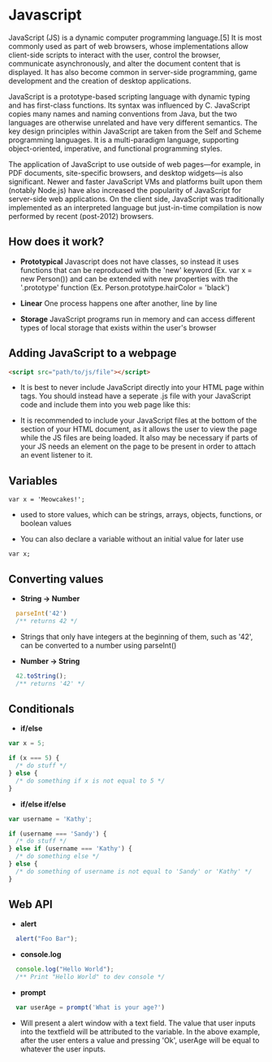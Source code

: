 # Javascript

JavaScript (JS) is a dynamic computer programming language.[5] It is most commonly used as part of web browsers, whose implementations allow client-side scripts to interact with the user, control the browser, communicate asynchronously, and alter the document content that is displayed. It has also become common in server-side programming, game development and the creation of desktop applications.

JavaScript is a prototype-based scripting language with dynamic typing and has first-class functions. Its syntax was influenced by C. JavaScript copies many names and naming conventions from Java, but the two languages are otherwise unrelated and have very different semantics. The key design principles within JavaScript are taken from the Self and Scheme programming languages. It is a multi-paradigm language, supporting object-oriented, imperative, and functional programming styles.

The application of JavaScript to use outside of web pages—for example, in PDF documents, site-specific browsers, and desktop widgets—is also significant. Newer and faster JavaScript VMs and platforms built upon them (notably Node.js) have also increased the popularity of JavaScript for server-side web applications. On the client side, JavaScript was traditionally implemented as an interpreted language but just-in-time compilation is now performed by recent (post-2012) browsers.

## How does it work?

* **Prototypical** Javascript does not have classes, so instead it uses functions that can be reproduced with the 'new' keyword (Ex. var x = new Person()) and can be extended with new properties with the '.prototype' function (Ex. Person.prototype.hairColor = 'black')

* **Linear** One process happens one after another, line by line

* **Storage** JavaScript programs run in memory and can access different types of local storage that exists within the user's browser

## Adding JavaScript to a webpage

```html
<script src="path/to/js/file"></script>
```

* It is best to never include JavaScript directly into your HTML page within <script></script> tags. You should instead have a seperate .js file with your JavaScript code and include them into you web page like this:

* It is recommended to include your JavaScript files at the bottom of the <body> section of your HTML document, as it allows the user to view the page while the JS files are being loaded. It also may be necessary if parts of your JS needs an element on the page to be present in order to attach an event listener to it.

## Variables

```
var x = 'Meowcakes!';
```

* used to store values, which can be strings, arrays, objects, functions, or boolean values

* You can also declare a variable without an initial value for later use

```
var x;
```

## Converting values

* **String -> Number**

```js
  parseInt('42') 
  /** returns 42 */
```
* Strings that only have integers at the beginning of them, such as '42', can be converted to a number using parseInt()


* **Number -> String**

```js
  42.toString(); 
  /** returns '42' */
```

## Conditionals

* **if/else**

```js
var x = 5;

if (x === 5) {
  /* do stuff */
} else {
  /* do something if x is not equal to 5 */
}
```

* **if/else if/else**

```js
var username = 'Kathy';

if (username === 'Sandy') {
  /* do stuff */
} else if (username === 'Kathy') {
  /* do something else */
} else {
  /* do something of username is not equal to 'Sandy' or 'Kathy' */
}
```

## Web API

* **alert**

```js
  alert("Foo Bar");
```

* **console.log**

```js
  console.log("Hello World");
  /** Print "Hello World" to dev console */
```

* **prompt**

```js
  var userAge = prompt('What is your age?')
```

* Will present a alert window with a text field. The value that user inputs into the textfield will be attributed to the variable. In the above example, after the user enters a value and pressing 'Ok', userAge will be equal to whatever the user inputs.
